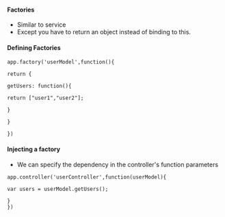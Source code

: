 #### Factories

* Similar to service
* Except you have to return an object instead of binding to this.

#### Defining Factories

```
app.factory('userModel',function(){

return {

getUsers: function(){

return ["user1","user2"];

}

}

})
```

#### Injecting a factory

* We can specify the dependency in the controller's function parameters 

```
app.controller('userController',function(userModel){

var users = userModel.getUsers();

}
})
```